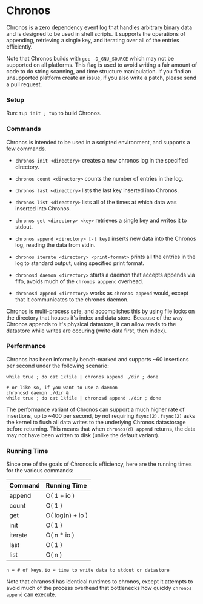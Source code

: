 # Chronos

Chronos is a zero dependency event log that handles arbitrary binary data and is designed to be used in shell scripts. It supports the operations of appending, retrieving a single key, and iterating over all of the entries efficiently.

Note that Chronos builds with `gcc -D_GNU_SOURCE` which may not be supported on all platforms. This flag is used to avoid writing a fair amount of code to do string scanning, and time structure manipulation. If you find an unsupported platform create an issue, if you also write a patch, please send a pull request.

### Setup

Run: `tup init ; tup` to build Chronos.

### Commands

Chronos is intended to be used in a scripted environment, and supports a few commands.

* `chronos init <directory>` creates a new chronos log in the specified directory.
* `chronos count <directory>` counts the number of entries in the log.
* `chronos last <directory>` lists the last key inserted into Chronos.
* `chronos list <directory>` lists all of the times at which data was inserted into Chronos.
* `chronos get <directory> <key>` retrieves a single key and writes it to stdout.
* `chronos append <directory> [-t key]` inserts new data into the Chronos log, reading the data from stdin.
* `chronos iterate <directory> <print-format>` prints all the entries in the log to standard output, using specified print format.

* `chronosd daemon <directory>` starts a daemon that accepts appends via fifo, avoids much of the `chronos apppend` overhead.
* `chronosd append <directory>` works as `chronos append` would, except that it communicates to the chronos daemon.

Chronos is multi-process safe, and accomplishes this by using file locks on the directory that houses it's index and data store. Because of the way Chronos appends to it's physical datastore, it can allow reads to the datastore while writes are occuring (write data first, then index).

### Performance

Chronos has been informally bench-marked and supports ~60 insertions per second under the following scenario:

```
while true ; do cat 1kfile | chronos append ./dir ; done

# or like so, if you want to use a daemon
chronosd daemon ./dir &
while true ; do cat 1kfile | chronosd append ./dir ; done
```

The performance variant of Chronos can support a much higher rate of insertions, up to ~400 per second, by not requiring `fsync(2)`. `fsync(2)` asks the kernel to flush all data writes to the underlying Chronos datastorage before returning. This means that when `chronos(d) append` returns, the data may not have been written to disk (unlike the default variant).


### Running Time

Since one of the goals of Chronos is efficiency, here are the running times for the various commands:

Command | Running Time
:-------|:------------
append  | O( 1 + io )
count   | O( 1 )
get     | O( log(n) + io )
init    | O( 1 )
iterate | O( n * io )
last    | O( 1 )
list    | O( n )

`n = # of keys`, `io = time to write data to stdout or datastore`

Note that chranosd has identical runtimes to chronos, except it attempts to avoid much of the process overhead that bottlenecks how quickly `chronos append` can execute.

